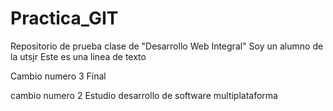 # Practica_GIT
Repositorio de prueba clase de "Desarrollo Web Integral"
Soy un alumno de la utsjr
Este es una linea de texto 

Cambio numero 3
Final

cambio numero 2
Estudio desarrollo de software multiplataforma
